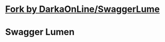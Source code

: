 [Fork by DarkaOnLine/SwaggerLume](https://github.com/DarkaOnLine/SwaggerLume)
==========
Swagger Lumen
==========
